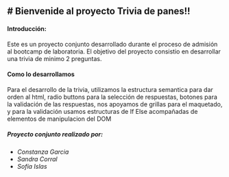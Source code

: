 ## # Bienvenide al proyecto Trivia de panes!!

#### Introducción:
Este es un proyecto conjunto desarrollado durante el proceso de admisión al bootcamp de laboratoria.
El objetivo del proyecto consistio en desarrollar una trivia de minimo 2 preguntas.

#### Como lo desarrollamos

Para el desarrollo de la trivia, utilizamos la estructura semantica para dar orden al html, radio buttons para la selección de respuestas, botones para la validación de las respuestas, nos apoyamos de grillas para el maquetado, y para la validación usamos estructuras de If Else acompañadas de elementos de manipulacion del DOM

##### Proyecto conjunto realizado por:
- *Constanza Garcia* 
- *Sandra Corral* 
- *Sofía Islas* 